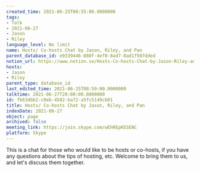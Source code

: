 ```yaml
---
created_time: 2021-06-25T08:55:00.0000000
tags:
- Talk
- 2021-06-27
- Jason
- Riley
language_level: No limit
name: Hosts/ Co-hosts Chat by Jason, Riley, and Pan
parent_database_id: e9339446-880f-4ef0-8ad7-8ad1f507dded
notion_url: https://www.notion.so/Hosts-Co-hosts-Chat-by-Jason-Riley-and-Pan-fb63dbb2c0eb4582ba72a5fc5149cb01
hosts:
- Jason
- Riley
parent_type: database_id
last_edited_time: 2021-06-25T08:59:00.0000000
talktime: 2021-06-27T20:00:00.0000000
id: fb63dbb2-c0eb-4582-ba72-a5fc5149cb01
title: Hosts/ Co-hosts Chat by Jason, Riley, and Pan
indexDate: 2021-06-27
object: page
archived: false
meeting_link: https://join.skype.com/wEhREpKESENC
platform: Skype
---
```


This is a chat for those who would like to be hosts or co-hosts, if you have any questions about the tips of hosting, etc. Welcome to bring them to us, and let's discuss them together.

